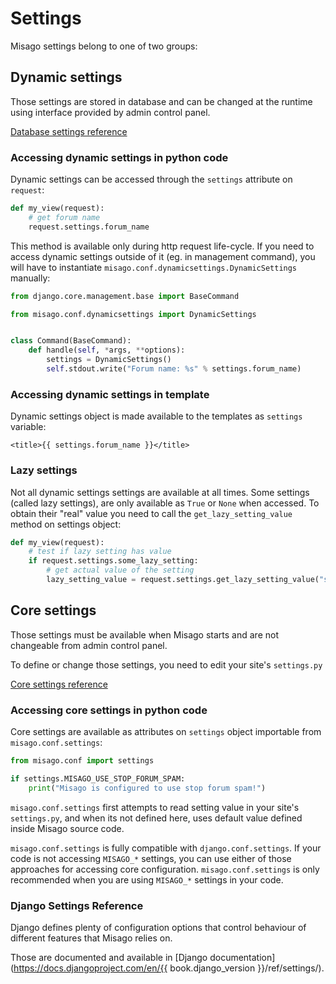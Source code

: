 Settings
========

Misago settings belong to one of two groups:


## Dynamic settings

Those settings are stored in database and can be changed at the runtime using interface provided by admin control panel.

[Database settings reference](./Database.md)


### Accessing dynamic settings in python code

Dynamic settings can be accessed through the `settings` attribute on `request`:

```python
def my_view(request):
    # get forum name
    request.settings.forum_name
```

This method is available only during http request life-cycle. If you need to access dynamic settings outside of it (eg. in management command), you will have to instantiate `misago.conf.dynamicsettings.DynamicSettings` manually:

```python
from django.core.management.base import BaseCommand

from misago.conf.dynamicsettings import DynamicSettings


class Command(BaseCommand):
    def handle(self, *args, **options):
        settings = DynamicSettings()
        self.stdout.write("Forum name: %s" % settings.forum_name)
```


### Accessing dynamic settings in template

Dynamic settings object is made available to the templates as `settings` variable:

```
<title>{{ settings.forum_name }}</title>
```


### Lazy settings

Not all dynamic settings settings are available at all times. Some settings (called lazy settings), are only available as `True` or `None` when accessed. To obtain their "real" value you need to call the `get_lazy_setting_value` method on settings object:

```python
def my_view(request):
    # test if lazy setting has value
    if request.settings.some_lazy_setting:
        # get actual value of the setting
        lazy_setting_value = request.settings.get_lazy_setting_value("some_lazy_setting")
```


## Core settings

Those settings must be available when Misago starts and are not changeable from admin control panel.

To define or change those settings, you need to edit your site's `settings.py`

[Core settings reference](./Core.md)


### Accessing core settings in python code

Core settings are available as attributes on `settings` object importable from `misago.conf.settings`:

```python
from misago.conf import settings

if settings.MISAGO_USE_STOP_FORUM_SPAM:
    print("Misago is configured to use stop forum spam!")
```

`misago.conf.settings` first attempts to read setting value in your site's `settings.py`, and when its not defined here, uses default value defined inside Misago source code.

`misago.conf.settings` is fully compatible with `django.conf.settings`. If your code is not accessing `MISAGO_*` settings, you can use either of those approaches for accessing core configuration. `misago.conf.settings` is only recommended when you are using `MISAGO_*` settings in your code.


### Django Settings Reference

Django defines plenty of configuration options that control behaviour of different features that Misago relies on.

Those are documented and available in [Django documentation](https://docs.djangoproject.com/en/{{ book.django_version }}/ref/settings/).
